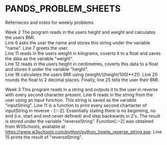 # PANDS_PROBLEM_SHEETS
Referneces and notes for weekly problems

Week 2
The program reads in the users height and weight and calculates the users BMI.  
Line 6 asks the user the name and stores this string under the variable "name". 
Line 7 greets the user.   
Line 11 reads in the users weight in kilograms, coverts it to a float and saves the data as the variable "weight".  
Line 12 reads in the users height in centimetres, coverts this data to a float and stores it under the variable "height".  
Line 16 calculates the users BMI using (weight/((height/100)**2)). 
Line 20 rounds the float to 2 decimal places. 
Finally, line 25 tells the user their BMI. 


Week 3
This program reads in a string and outputs it to the user in reverse with every second character present.
Line 6 reads in the string from the user using an input function.  This string is saved as the variable "inputString". 
Line 11 is a function to print every second chartacter of inputString in reverse - [::-2]. Essentially stating there is no beginning, no end (i.e. start and end never defined) and step backwards in 2's. The result is stored under the variable "reverseString".  Function[::-2] was obtained from W3Schools, available at https://www.w3schools.com/python/python_howto_reverse_string.asp.
Line 15 prints the result of "reverseString". 
